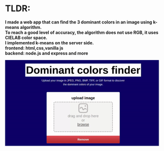 <h1>TLDR:</h1>
<P><strong>I made a web app that can find the 3 dominant colors in an image using k-means algorithm.<br>
  To reach a good level of accuracy, the algorithm does not use RGB, it uses CIELAB color space.<br>
   I implemented k-means on the server side.<br>
frontend: html,css,vanilla js<br>
backend: node.js and express and more<br>
</strong>
</P>
<img src="example.gif" alt="animated" /><br>
